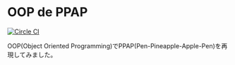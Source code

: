 OOP de PPAP
===
[![Circle CI](https://circleci.com/gh/matsubo/oop_ppap.png?circle-token=7f07d86695915d7a1d34ca37491c3825b5eea2c4)](https://circleci.com/gh/matsubo/oop_ppap/tree/master)

OOP(Object Oriented Programming)でPPAP(Pen-Pineapple-Apple-Pen)を再現してみました。




